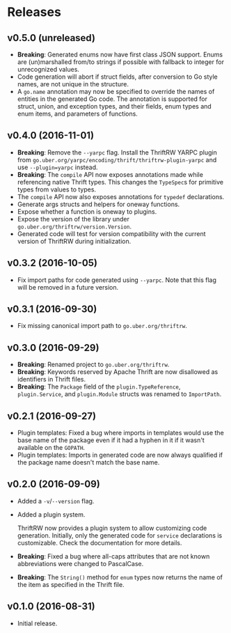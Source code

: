 Releases
========

v0.5.0 (unreleased)
-------------------

-   **Breaking**: Generated enums now have first class JSON support. Enums are
    (un)marshalled from/to strings if possible with fallback to integer for
	unrecognized values.
-   Code generation will abort if struct fields, after conversion to Go style
    names, are not unique in the structure.
-   A `go.name` annotation may now be specified to override the names of
    entities in the generated Go code. The annotation is supported for struct,
    union, and exception types, and their fields, enum types and enum items,
    and parameters of functions.


v0.4.0 (2016-11-01)
-------------------

-   **Breaking**: Remove the `--yarpc` flag. Install the ThriftRW YARPC plugin
    from `go.uber.org/yarpc/encoding/thrift/thriftrw-plugin-yarpc` and use
    `--plugin=yarpc` instead.
-   **Breaking**: The `compile` API now exposes annotations made while
    referencing native Thrift types. This changes the `TypeSpec`s for primitive
    types from values to types.
-   The `compile` API now also exposes annotations for `typedef` declarations.
-   Generate args structs and helpers for oneway functions.
-   Expose whether a function is oneway to plugins.
-   Expose the version of the library under `go.uber.org/thriftrw/version.Version`.
-   Generated code will test for version compatibility with the current version
    of ThriftRW during initialization.


v0.3.2 (2016-10-05)
-------------------

-   Fix import paths for code generated using `--yarpc`. Note that this flag
    will be removed in a future version.


v0.3.1 (2016-09-30)
-------------------

-   Fix missing canonical import path to `go.uber.org/thriftrw`.


v0.3.0 (2016-09-29)
-------------------

-   **Breaking**: Renamed project to `go.uber.org/thriftrw`.
-   **Breaking**: Keywords reserved by Apache Thrift are now disallowed as
    identifiers in Thrift files.
-   **Breaking**: The `Package` field of the `plugin.TypeReference`,
    `plugin.Service`, and `plugin.Module` structs was renamed to `ImportPath`.


v0.2.1 (2016-09-27)
-------------------

-   Plugin templates: Fixed a bug where imports in templates would use the base
    name of the package even if it had a hyphen in it if it wasn't available on
    the `GOPATH`.
-   Plugin templates: Imports in generated code are now always qualified if the
    package name doesn't match the base name.


v0.2.0 (2016-09-09)
-------------------

-   Added a `-v`/`--version` flag.
-   Added a plugin system.

    ThriftRW now provides a plugin system to allow customizing code generation.
    Initially, only the generated code for `service` declarations is
    customizable. Check the documentation for more details.
-   **Breaking**: Fixed a bug where all-caps attributes that are not known
    abbreviations were changed to PascalCase.
-   **Breaking**: The `String()` method for `enum` types now returns the name
    of the item as specified in the Thrift file.


v0.1.0 (2016-08-31)
-------------------

-   Initial release.
